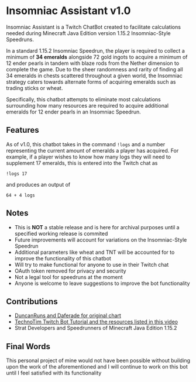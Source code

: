 # Insomniac Assistant v1.0
Insomniac Assistant is a Twitch ChatBot created to facilitate calculations needed during Minecraft Java Edition version 1.15.2 Insomniac-Style Speedruns. 

In a standard 1.15.2 Insomniac Speedrun, the player is required to collect a minimum of **34 emeralds** alongside 72 gold ingots to acquire a minimum of 12 ender pearls in tandem with 
blaze rods from the Nether dimension to complete the game. Due to the sheer randomness and rarity of finding all 34 emeralds in chests scattered throughout a given world, the Insomniac 
strategy caters towards alternate forms of acquiring emeralds such as trading sticks or wheat. 

Specifically, this chatbot attempts to eliminate most calculations surrounding how many resources are required to acquire additional emeralds for 12 ender pearls in an Insomniac Speedrun. 

## Features
As of v1.0, this chatbot takes in the command `!logs` and a number representing the current amount of emeralds a player has acquired.
For example, if a player wishes to know how many logs they will need to supplement 17 emeralds, this is entered into the Twitch chat as
```
!logs 17
```
and produces an output of 
```
64 + 4 logs
```

## Notes
- This is **NOT** a stable release and is here for archival purposes until a specified working release is commited
- Future improvements will account for variations on the Insomniac-Style Speedrun
- Additional parameters like wheat and TNT will be accounted for to improve the functionality of this chatbot
- Will try to make functional for anyone to use in their Twitch chat
- OAuth token removed for privacy and security
- Not a legal tool for speedruns at the moment
- Anyone is welcome to leave suggestions to improve the bot functionality

## Contributions
- [DuncanRuns and Daferade for original chart](https://twitter.com/Daferade/status/1444045314839699459)
- [TechnoTim Twitch Bot Tutorial and the resources listed in this video](https://www.youtube.com/watch?v=7uSjKbAUHXg)
- Strat Developers and Speedrunners of Minecraft Java Edition 1.15.2 

## Final Words
This personal project of mine would not have been possible without building upon the work of the aforementioned and I will continue to work on this bot until I feel satisfied with its 
functionality

